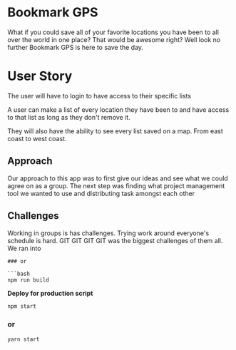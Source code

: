 # Bookmark GPS
What if you could save all of your favorite locations you have been to all over the world in one place? That would be awesome right? Well look no further Bookmark GPS is here to save the day.  



# User Story
The user will have to login to have access to their specific lists

A user can make a list of every location they have been to and have access to that list as long as they don't remove it.

They will also have the ability to see every list saved on a map. From east coast to west coast. 



## Approach
Our approach to this app was to first give our ideas and see what we could agree on as a group. The next step was finding what project management tool we wanted to use and distributing task amongst each other


## Challenges
Working in groups is has challenges. Trying work around everyone's schedule is hard. GIT GIT GIT GIT was the biggest challenges of them all. We ran into
```
### or

```bash
npm run build
```

**Deploy for production script**
```bash
npm start
```
### or
```bash
yarn start
```
